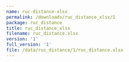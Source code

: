 ```yaml
---
name: ruc-distance-xlsx
permalink: /downloads/ruc_distance_xlsx/1
package: ruc_distance
title: ruc_distance_xlsx
filename: ruc_distance.xlsx
version: '1'
full_version: '1'
file: /data/ruc_distance/1/ruc_distance.xlsx
---
```

